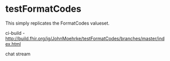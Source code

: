# testFormatCodes

This simply replicates the FormatCodes valueset.

ci-build - http://build.fhir.org/ig/JohnMoehrke/testFormatCodes/branches/master/index.html


chat stream 

